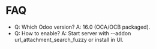 # FAQ

- Q: Which Odoo version? A: 16.0 (OCA/OCB packaged).
- Q: How to enable? A: Start server with --addon url_attachment_search_fuzzy or install in UI.
